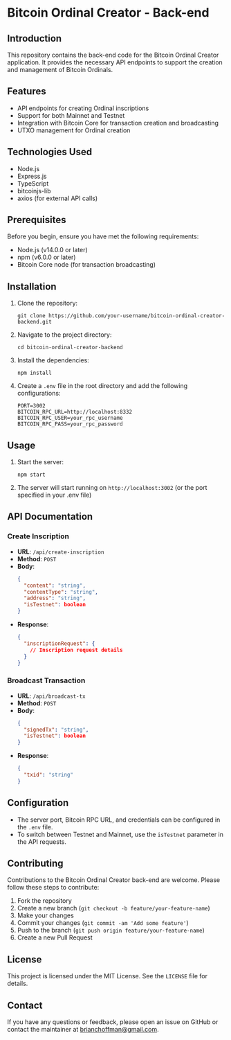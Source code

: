 # Bitcoin Ordinal Creator - Back-end

## Introduction

This repository contains the back-end code for the Bitcoin Ordinal Creator application. It provides the necessary API endpoints to support the creation and management of Bitcoin Ordinals.

## Features

- API endpoints for creating Ordinal inscriptions
- Support for both Mainnet and Testnet
- Integration with Bitcoin Core for transaction creation and broadcasting
- UTXO management for Ordinal creation

## Technologies Used

- Node.js
- Express.js
- TypeScript
- bitcoinjs-lib
- axios (for external API calls)

## Prerequisites

Before you begin, ensure you have met the following requirements:

- Node.js (v14.0.0 or later)
- npm (v6.0.0 or later)
- Bitcoin Core node (for transaction broadcasting)

## Installation

1. Clone the repository:
   ```
   git clone https://github.com/your-username/bitcoin-ordinal-creator-backend.git
   ```

2. Navigate to the project directory:
   ```
   cd bitcoin-ordinal-creator-backend
   ```

3. Install the dependencies:
   ```
   npm install
   ```

4. Create a `.env` file in the root directory and add the following configurations:
   ```
   PORT=3002
   BITCOIN_RPC_URL=http://localhost:8332
   BITCOIN_RPC_USER=your_rpc_username
   BITCOIN_RPC_PASS=your_rpc_password
   ```

## Usage

1. Start the server:
   ```
   npm start
   ```

2. The server will start running on `http://localhost:3002` (or the port specified in your .env file)

## API Documentation

### Create Inscription

- **URL**: `/api/create-inscription`
- **Method**: `POST`
- **Body**:
  ```json
  {
    "content": "string",
    "contentType": "string",
    "address": "string",
    "isTestnet": boolean
  }
  ```
- **Response**:
  ```json
  {
    "inscriptionRequest": {
      // Inscription request details
    }
  }
  ```

### Broadcast Transaction

- **URL**: `/api/broadcast-tx`
- **Method**: `POST`
- **Body**:
  ```json
  {
    "signedTx": "string",
    "isTestnet": boolean
  }
  ```
- **Response**:
  ```json
  {
    "txid": "string"
  }
  ```

## Configuration

- The server port, Bitcoin RPC URL, and credentials can be configured in the `.env` file.
- To switch between Testnet and Mainnet, use the `isTestnet` parameter in the API requests.

## Contributing

Contributions to the Bitcoin Ordinal Creator back-end are welcome. Please follow these steps to contribute:

1. Fork the repository
2. Create a new branch (`git checkout -b feature/your-feature-name`)
3. Make your changes
4. Commit your changes (`git commit -am 'Add some feature'`)
5. Push to the branch (`git push origin feature/your-feature-name`)
6. Create a new Pull Request

## License

This project is licensed under the MIT License. See the `LICENSE` file for details.

## Contact

If you have any questions or feedback, please open an issue on GitHub or contact the maintainer at brianchoffman@gmail.com.
